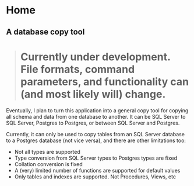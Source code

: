 # Home

## A database copy tool

># Currently under development. File formats, command parameters, and functionality can (and most likely will) change.

Eventually, I plan to turn this application into a general copy tool for copying all schema and data from one database to another. It can be SQL Server to SQL Server, Postgres to Postgres, or between SQL Server and Postgres.

Currently, it can only be used to copy tables from an SQL Server database to a Postgres database (not vice versa), and there are other limitations too:

* Not all types are supported
* Type conversion from SQL Server types to Postgres types are fixed
* Collation conversion is fixed
* A (very) limited number of functions are supported for default values
* Only tables and indexes are supported. Not Procedures, Views, etc
